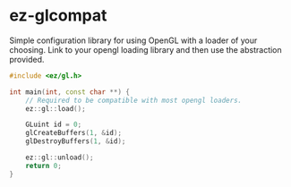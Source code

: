 # ez-glcompat

Simple configuration library for using OpenGL with a loader of your choosing.
Link to your opengl loading library and then use the abstraction provided.

```c++
#include <ez/gl.h>

int main(int, const char **) {
	// Required to be compatible with most opengl loaders.
	ez::gl::load();

	GLuint id = 0;
	glCreateBuffers(1, &id);
	glDestroyBuffers(1, &id);

	ez::gl::unload();
	return 0;
}
```
